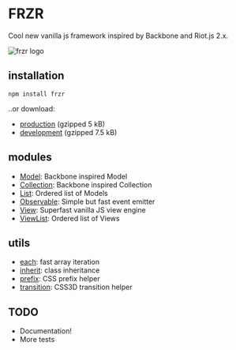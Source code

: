 # FRZR
Cool new vanilla js framework inspired by Backbone and Riot.js 2.x.

![frzr logo](http://pakastin.fi/frzr.svg)

## installation

```
npm install frzr
```

..or download:
- [production](http://frzrjs.github.io/frzr/dist/frzr.min.js) (gzipped 5 kB)
- [development](http://frzrjs.github.io/frzr/dist/frzr.js) (gzipped 7.5 kB)

## modules

- [Model](http://github.com/frzrjs/model): Backbone inspired Model
- [Collection](http://github.com/frzrjs/collection): Backbone inspired Collection
- [List](http://github.com/frzrjs/list): Ordered list of Models
- [Observable](http://github.com/frzrjs/observable): Simple but fast event emitter
- [View](http://github.com/frzrjs/view): Superfast vanilla JS view engine
- [ViewList](http://github.com/frzrjs/viewlist): Ordered list of Views

## utils
- [each](http://github.com/frzrjs/each): fast array iteration
- [inherit](http://github.com/frzrjs/inherit): class inheritance
- [prefix](http://github.com/frzrjs/prefix): CSS prefix helper
- [transition](http://github.com/frzrjs/transition): CSS3D transition helper

## TODO
- Documentation!
- More tests
